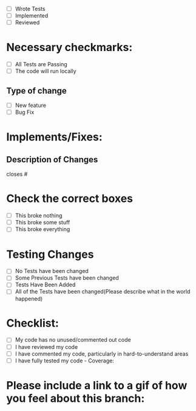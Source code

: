 - [ ] Wrote Tests
- [ ] Implemented
- [ ] Reviewed

# Necessary checkmarks:
- [ ] All Tests are Passing
- [ ] The code will run locally

## Type of change
- [ ] New feature
- [ ] Bug Fix

# Implements/Fixes:
## Description of Changes

closes #

# Check the correct boxes
- [ ] This broke nothing
- [ ] This broke some stuff
- [ ] This broke everything

# Testing Changes
- [ ] No Tests have been changed
- [ ] Some Previous Tests have been changed
- [ ] Tests Have Been Added
- [ ] All of the Tests have been changed(Please describe what in the world happened)

# Checklist:

- [ ] My code has no unused/commented out code
- [ ] I have reviewed my code
- [ ] I have commented my code, particularly in hard-to-understand areas
- [ ] I have fully tested my code - Coverage:

# Please include a link to a gif of how you feel about this branch:
